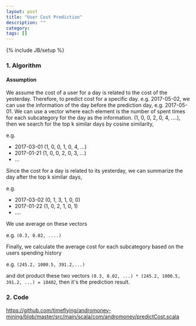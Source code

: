 ```yaml
---
layout: post
title: "User Cost Prediction"
description: ""
category: 
tags: []
---
```

{% include JB/setup %}

### 1. Algorithm

#### Assumption
  
  We assume the cost of a user for a day is related to the cost of the yesterday.
  Therefore, to predict cost for a specific day. e.g. 2017-05-02, we can use the information of the day before the prediction day, e.g. 2017-05-01.
  We can use a vector where each element is the number of spent times for each subcategory for the day as the information.
  (1, 0, 0, 2, 0, 4, ....), then we search for the top k similar days by cosine similarity, 
  
  
  e.g.
  
  * 2017-03-01 (1, 0, 0, 1, 0, 4, ...)
  * 2017-01-21 (1, 0, 0, 2, 0, 3, ...)
  * ...
  
  
  Since the cost for a day is related to its yesterday, we can summarize the day after the top k similar days,
  
  
  e.g.
  
  * 2017-03-02 (0, 1, 3, 1, 0, 0)
  * 2017-01-22 (1, 0, 2, 1, 0, 1)
  * ....
  
  
  We use average on these vectors 
  
  e.g. `(0.3, 0.02, ....)`
  
  Finally, we calculate the average cost for each subcategory based on the users spending history 
  
  e.g. `(245.2, 1000.5, 391.2,...)`
  
  and dot product these two vectors `(0.3, 0.02, ...) * (245.2, 1000.5, 391.2, ...) = 10402`, then it's the prediction result.
 
### 2. Code

https://github.com/timeflying/andromoney-mining/blob/master/src/main/scala/com/andromoney/predictCost.scala
 
